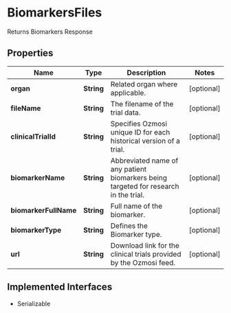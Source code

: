 

# BiomarkersFiles

Returns Biomarkers Response

## Properties

Name | Type | Description | Notes
------------ | ------------- | ------------- | -------------
**organ** | **String** | Related organ where applicable. |  [optional]
**fileName** | **String** | The filename of the trial data. |  [optional]
**clinicalTrialId** | **String** | Specifies Ozmosi unique ID for each historical version of a trial. |  [optional]
**biomarkerName** | **String** | Abbreviated name of any patient biomarkers being targeted for research in the trial. |  [optional]
**biomarkerFullName** | **String** | Full name of the biomarker. |  [optional]
**biomarkerType** | **String** | Defines the Biomarker type. |  [optional]
**url** | **String** | Download link for the clinical trials provided by the Ozmosi feed. |  [optional]


## Implemented Interfaces

* Serializable


